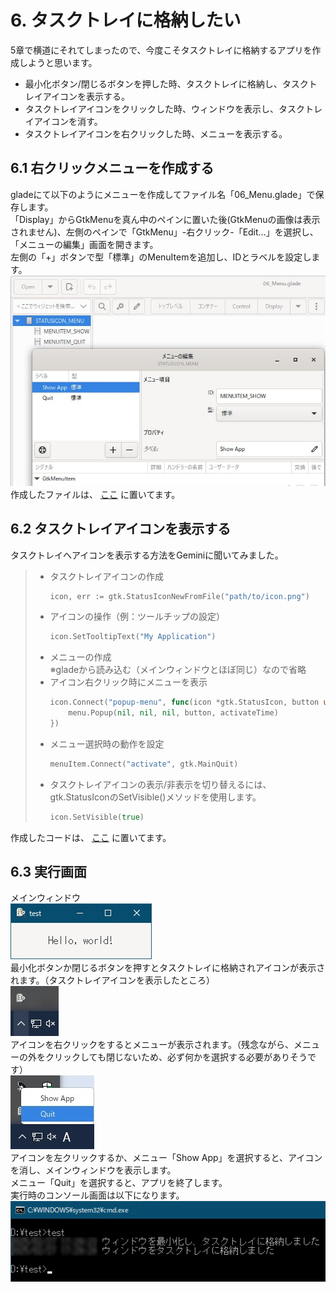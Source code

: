 # 6. タスクトレイに格納したい
5章で横道にそれてしまったので、今度こそタスクトレイに格納するアプリを作成しようと思います。  
- 最小化ボタン/閉じるボタンを押した時、タスクトレイに格納し、タスクトレイアイコンを表示する。  
- タスクトレイアイコンをクリックした時、ウィンドウを表示し、タスクトレイアイコンを消す。  
- タスクトレイアイコンを右クリックした時、メニューを表示する。  

## 6.1 右クリックメニューを作成する
gladeにて以下のようにメニューを作成してファイル名「06_Menu.glade」で保存します。  
「Display」からGtkMenuを真ん中のペインに置いた後(GtkMenuの画像は表示されません)、左側のペインで「GtkMenu」-右クリック-「Edit...」を選択し、「メニューの編集」画面を開きます。  
左側の「+」ボタンで型「標準」のMenuItemを追加し、IDとラベルを設定します。  
![](./image/glade.jpg)  
作成したファイルは、
[ここ](glade/06_Menu.glade)
に置いてます。  

## 6.2 タスクトレイアイコンを表示する
タスクトレイへアイコンを表示する方法をGeminiに聞いてみました。  

> - タスクトレイアイコンの作成
>   ```go
>   icon, err := gtk.StatusIconNewFromFile("path/to/icon.png")
>   ```
> - アイコンの操作（例：ツールチップの設定）
>   ```go
>   icon.SetTooltipText("My Application")
>   ```
> - メニューの作成  
>   ※gladeから読み込む（メインウィンドウとほぼ同じ）なので省略  
> - アイコン右クリック時にメニューを表示
>   ```go
>   icon.Connect("popup-menu", func(icon *gtk.StatusIcon, button uint, activateTime uint32) {
>       menu.Popup(nil, nil, nil, button, activateTime)
>   })
>   ```
> - メニュー選択時の動作を設定
>   ```go
>   menuItem.Connect("activate", gtk.MainQuit)
>   ```
> - タスクトレイアイコンの表示/非表示を切り替えるには、gtk.StatusIconのSetVisible()メソッドを使用します。
>   ```go
>   icon.SetVisible(true)
>   ```

作成したコードは、
[ここ](06_TaskTray.go)
に置いてます。 

## 6.3 実行画面
メインウィンドウ  
![](image/window.jpg)  
最小化ボタンか閉じるボタンを押すとタスクトレイに格納されアイコンが表示されます。（タスクトレイアイコンを表示したところ）  
![](image/taskbar_icon.jpg)  
アイコンを右クリックをするとメニューが表示されます。（残念ながら、メニューの外をクリックしても閉じないため、必ず何かを選択する必要がありそうです）  
![](image/taskbar_menu.jpg)  
アイコンを左クリックするか、メニュー「Show App」を選択すると、アイコンを消し、メインウィンドウを表示します。  
メニュー「Quit」を選択すると、アプリを終了します。  
実行時のコンソール画面は以下になります。  
![](image/console.jpg)
